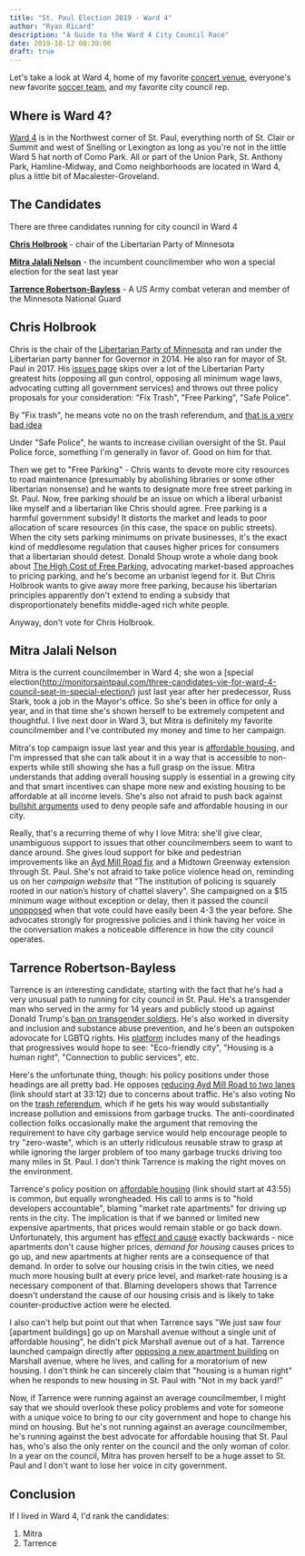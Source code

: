 ```yaml
---
title: "St. Paul Election 2019 - Ward 4"
author: "Ryan Ricard"
description: "A Guide to the Ward 4 City Council Race"
date: 2019-10-12 08:30:00
draft: true
---
```


Let's take a look at Ward 4, home of my favorite [concert venue](https://turfclub.net/), everyone's new favorite [soccer team](https://www.mnufc.com/stadium), and my favorite city council rep. 

## Where is Ward 4?

[Ward 4](https://www.stpaul.gov/departments/city-council#iframe) is in the Northwest corner of St. Paul, everything north of St. Clair or Summit and west of Snelling or Lexington as long as you're not in the little Ward 5 hat north of Como Park. All or part of the Union Park, St. Anthony Park, Hamline-Midway, and Como neighborhoods are located in Ward 4, plus a little bit of Macalester-Groveland. 

## The Candidates

There are three candidates running for city council in Ward 4

[**Chris Holbrook**](https://chrisholbrook4w4.nationbuilder.com/) - chair of the Libertarian Party of Minnesota

[**Mitra Jalali Nelson**](http://www.mitranelson.com/) - the incumbent councilmember who won a special election for the seat last year

[**Tarrence Robertson-Bayless**](http://www.tarrence4ward4.com/) - A US Army combat veteran and member of the Minnesota National Guard

## Chris Holbrook

Chris is the chair of the [Libertarian Party of Minnesota](https://www.lpmn.org/) and ran under the Libertarian party banner for Governor in 2014. He also ran for mayor of St. Paul in 2017. His [issues page](https://chrisholbrook4w4.nationbuilder.com/issues) skips over a lot of the Libertarian Party greatest hits (opposing all gun control, opposing all minimum wage laws, advocating cutting all government services) and throws out three policy proposals  for your consideration: "Fix Trash", "Free Parking", "Safe Police". 

By "Fix trash", he means vote no on the trash referendum, and [that is a very bad idea](https://firewally.net/post/the-trash-post/)

Under "Safe Police", he wants to increase civilian oversight of the St. Paul Police force, something I'm generally in favor of. Good on him for that. 

Then we get to "Free Parking" - Chris wants to devote more city resources to road maintenance (presumably by abolishing libraries or some other libertarian nonsense) and he wants to designate more free street parking in St. Paul. Now, free parking *should* be an issue on which a liberal urbanist like myself and a libertarian like Chris should agree. Free parking is a harmful government subsidy! It distorts the market and leads to poor allocation of scare resources (in this case, the space on public streets). When the city sets parking minimums on private businesses, it's the exact kind of meddlesome regulation that causes higher prices for consumers that a libertarian should detest. Donald Shoup wrote a whole dang book about [The High Cost of Free Parking](https://en.wikipedia.org/wiki/The_High_Cost_of_Free_Parking), advocating market-based approaches to pricing parking, and he's become an urbanist legend for it. But Chris Holbrook wants to give away more free parking, because his libertarian principles apparently don't extend to ending a subsidy that disproportionately benefits middle-aged rich white people. 

Anyway, don't vote for Chris Holbrook. 


## Mitra Jalali Nelson

Mitra is the current councilmember in Ward 4; she won a [special election(http://monitorsaintpaul.com/three-candidates-vie-for-ward-4-council-seat-in-special-election/) just last year after her predecessor, Russ Stark, took a job in the Mayor's office. So she's been in office for only a year, and in that time she's shown herself to be extremely competent and thoughtful. I live next door in Ward 3, but Mitra is definitely my favorite councilmember and I've contributed my money and time to her campaign. 

Mitra's top campaign issue last year and this year is [affordable housing](https://www.mitranelson.com/attainable-affordable-housing), and I'm impressed that she can talk about it in a way that is accessible to non-experts while still showing she has a full grasp on the issue. Mitra understands that adding overall housing supply is essential in a growing city and that smart incentives can shape more new and existing housing to be affordable at all income levels. She's also not afraid to push back against [bullshit arguments](https://twitter.com/mitrajnelson/status/1179198918401429504) used to deny people safe and affordable housing in our city. 

Really, that's a recurring theme of why I love Mitra: she'll give clear, unambiguous support to issues that other councilmembers seem to want to dance around. She gives loud support for bike and pedestrian improvements like an [Ayd Mill Road fix](http://www.startribune.com/st-paul-mayor-pitches-green-option-for-crumbling-ayd-mill-road/558253492/) and a Midtown Greenway extension through St. Paul. She's not afraid to take police violence head on, reminding us on her *campaign website* that "The institution of policing is squarely rooted in our nation’s history of chattel slavery". She campaigned on a $15 minimum wage without exception or delay, then it passed the council [unopposed](https://www.mprnews.org/story/2018/11/14/st-paul-approves-phasing-in-higher-minimum-wage) when that vote could have easily been 4-3 the year before. She advocates strongly for progressive policies and I think having her voice in the conversation makes a noticeable difference in how the city council operates. 

## Tarrence Robertson-Bayless

Tarrence is an interesting candidate, starting with the fact that he's had a very unusual path to running for city council in St. Paul. He's a transgender man who served in the army for 14 years and publicly stood up against Donald Trump's [ban on transgender soldiers](http://www.citypages.com/news/i-dont-understand-transgender-combat-vet-responds-to-trump-ban/436930523). He's also worked in diversity and inclusion and substance abuse prevention, and he's been an outspoken adovocate for LGBTQ rights. His [platform](https://www.tarrence4ward4.com/) includes many of the headings that progressives would hope to see: "Eco-friendly city", "Housing is a human right", "Connection to public services", etc. 

Here's the unfortunate thing, though: his policy positions under those headings are all pretty bad. He opposes [reducing Ayd Mill Road to two lanes](https://youtu.be/KwUT1C7ftDw?t=1992) (link should start at 33:12) due to concerns about traffic. He's also voting No on the [trash referendum](https://www.minnpost.com/metro/2019/10/is-garbage-enough-to-get-upstart-candidates-elected-to-the-st-paul-city-council/), which if he gets his way would substantially increase pollution and emissions from garbage trucks. The anti-coordinated collection folks occasionally make the argument that removing the requirement to have city garbage service would help encourage people to try "zero-waste", which is an utterly ridiculous reusable straw to grasp at while ignoring the larger problem of too many garbage trucks driving too many miles in St. Paul. I don't think Tarrence is making the right moves on the environment. 

Tarrence's policy position on [affordable housing](https://youtu.be/KwUT1C7ftDw?t=2635) (link should start at 43:55) is common, but equally wrongheaded. His call to arms is to "hold developers accountable", blaming "market rate apartments" for driving up rents in the city. The implication is that if we banned or limited new expensive apartments, that prices would remain stable or go back down. Unfortunately, this argument has [effect and cause](https://www.youtube.com/watch?v=tzWckYfZhbA) exactly backwards - nice apartments don't cause higher prices, *demand for housing* causes prices to go up, and new apartments at higher rents are a consequence of that demand. In order to solve our housing crisis in the twin cities, we need much more housing built at every price level, and market-rate housing is a necessary component of that. Blaming developers shows that Tarrence doesn't understand the cause of our housing crisis and is likely to take counter-productive action were he elected. 

I also can't help but point out that when Tarrence says "We just saw four [apartment buildings] go up on Marshall avenue without a single unit of affordable housing", he didn't pick Marshall avenue out of a hat. Tarrence launched campaign directly after [opposing a new apartment building](https://www.twincities.com/2019/01/03/st-pauls-mitra-nelson-fights-on-behalf-of-her-fellow-renters/) on Marshall avenue, where he lives, and calling for a moratorium of new housing. I don't think he can sincerely claim that "housing is a human right" when he responds to new housing in St. Paul with "Not in my back yard!"

Now, if Tarrence were running against an average councilmember, I might say that we should overlook these policy problems and vote for someone with a unique voice to bring to our city government and hope to change his mind on housing. But he's not running against an average councilmember, he's running against the best advocate for affordable housing that St. Paul has, who's also the only renter on the council and the only woman of color. In a year on the council, Mitra has proven herself to be a huge asset to St. Paul and I don't want to lose her voice in city government. 

## Conclusion

If I lived in Ward 4, I'd rank the candidates:

1. Mitra
2. Tarrence
